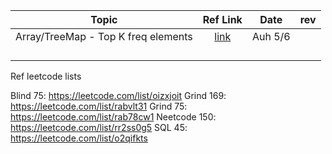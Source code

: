 
| 	Topic	 | 	Ref Link 	 | 	Date	 |  	rev 
| 	:-----:	 | 	:-----:	 | 	:-----:	  | 	:-----:	 | 
| 	Array/TreeMap - Top K freq elements	| 	[link](https://leetcode.com/problems/top-k-frequent-elements/)	| 	Auh 5/6	 |  |
| 		| 		| 		 |  		 |
| 		| 		| 		 |  		 |
| 		| 		| 		 |   		 |
| 		| 		| 		 |  		 |

Ref leetcode lists

Blind 75: https://leetcode.com/list/oizxjoit
Grind 169: https://leetcode.com/list/rabvlt31
Grind 75: https://leetcode.com/list/rab78cw1
Neetcode 150: https://leetcode.com/list/rr2ss0g5
SQL 45: https://leetcode.com/list/o2qifkts
